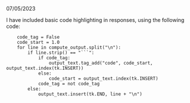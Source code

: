 07/05/2023

I have included basic code highlighting in responses, using the following code:
```
    code_tag = False
    code_start = 1.0
    for line in compute_output.split("\n"):
        if line.strip() == "```":
            if code_tag:
                output_text.tag_add("code", code_start, output_text.index(tk.INSERT))
            else:
                code_start = output_text.index(tk.INSERT)
            code_tag = not code_tag
        else:
            output_text.insert(tk.END, line + "\n")
 ```
